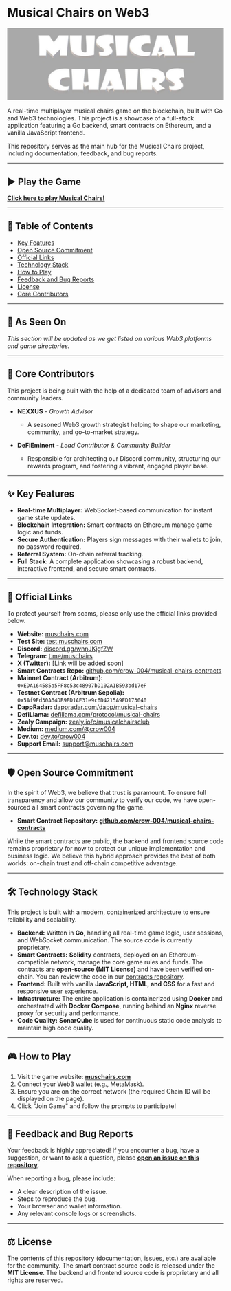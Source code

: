 # Musical Chairs on Web3

![Game Banner](https://raw.githubusercontent.com/crow-004/musical-chairs-game/main/docs/images/banner.png)

A real-time multiplayer musical chairs game on the blockchain, built with Go and Web3 technologies. This project is a showcase of a full-stack application featuring a Go backend, smart contracts on Ethereum, and a vanilla JavaScript frontend.

This repository serves as the main hub for the Musical Chairs project, including documentation, feedback, and bug reports.

---

## ▶️ Play the Game

**[Click here to play Musical Chairs!](https://muschairs.com)**

---

## 📜 Table of Contents

- [Key Features](#-key-features)
- [Open Source Commitment](#️-open-source-commitment)
- [Official Links](#-official-links)
- [Technology Stack](#-technology-stack)
- [How to Play](#-how-to-play)
- [Feedback and Bug Reports](#-feedback-and-bug-reports)
- [License](#️-license)
- [Core Contributors](#-core-contributors)

---

## 🚀 As Seen On

*This section will be updated as we get listed on various Web3 platforms and game directories.*

---

## 🤝 Core Contributors

This project is being built with the help of a dedicated team of advisors and community leaders.

*   **NEXXUS** - *Growth Advisor*
    *   A seasoned Web3 growth strategist helping to shape our marketing, community, and go-to-market strategy.

*   **DeFiEminent** - *Lead Contributor & Community Builder*
    *   Responsible for architecting our Discord community, structuring our rewards program, and fostering a vibrant, engaged player base.

---

## ✨ Key Features

- **Real-time Multiplayer:** WebSocket-based communication for instant game state updates.
- **Blockchain Integration:** Smart contracts on Ethereum manage game logic and funds.
- **Secure Authentication:** Players sign messages with their wallets to join, no password required.
- **Referral System:** On-chain referral tracking.
- **Full Stack:** A complete application showcasing a robust backend, interactive frontend, and secure smart contracts.

---

## 🔗 Official Links

To protect yourself from scams, please only use the official links provided below.

- **Website:** [muschairs.com](https://muschairs.com)
- **Test Site:** [test.muschairs.com](https://test.muschairs.com)
- **Discord:** [discord.gg/wnnJKjgfZW](https://discord.gg/wnnJKjgfZW)
- **Telegram:** [t.me/muschairs](https://t.me/muschairs)
- **X (Twitter):** [Link will be added soon]
- **Smart Contracts Repo:** [github.com/crow-004/musical-chairs-contracts](https://github.com/crow-004/musical-chairs-contracts)
- **Mainnet Contract (Arbitrum):** `0xEDA164585a5FF8c53c48907bD102A1B593bd17eF`
- **Testnet Contract (Arbitrum Sepolia):** `0x5Af9Ed30A64DB9ED1AE31e9c6D4215A9ED173040`
- **DappRadar:** [dappradar.com/dapp/musical-chairs](https://dappradar.com/dapp/musical-chairs)
- **DefiLlama:** [defillama.com/protocol/musical-chairs](https://defillama.com/protocol/musical-chairs)
- **Zealy Campaign:** [zealy.io/c/musicalchairsclub](https://zealy.io/c/musicalchairsclub)
- **Medium:** [medium.com/@crow004](https://medium.com/@crow004)
- **Dev.to:** [dev.to/crow004](https://dev.to/crow004)
- **Support Email:** [support@muschairs.com](mailto:support@muschairs.com)

---

## 🛡️ Open Source Commitment

In the spirit of Web3, we believe that trust is paramount. To ensure full transparency and allow our community to verify our code, we have open-sourced all smart contracts governing the game.

-   **Smart Contract Repository:** [**github.com/crow-004/musical-chairs-contracts**](https://github.com/crow-004/musical-chairs-contracts)

While the smart contracts are public, the backend and frontend source code remains proprietary for now to protect our unique implementation and business logic. We believe this hybrid approach provides the best of both worlds: on-chain trust and off-chain competitive advantage.

---

## 🛠️ Technology Stack

This project is built with a modern, containerized architecture to ensure reliability and scalability.

- **Backend:** Written in **Go**, handling all real-time game logic, user sessions, and WebSocket communication. The source code is currently proprietary.
- **Smart Contracts:** **Solidity** contracts, deployed on an Ethereum-compatible network, manage the core game rules and funds. The contracts are **open-source (MIT License)** and have been verified on-chain. You can review the code in our [contracts repository](https://github.com/crow-004/musical-chairs-contracts).
- **Frontend:** Built with vanilla **JavaScript, HTML, and CSS** for a fast and responsive user experience.
- **Infrastructure:** The entire application is containerized using **Docker** and orchestrated with **Docker Compose**, running behind an **Nginx** reverse proxy for security and performance.
- **Code Quality:** **SonarQube** is used for continuous static code analysis to maintain high code quality.

---

## 🎮 How to Play

1.  Visit the game website: **[muschairs.com](https://muschairs.com)**
2.  Connect your Web3 wallet (e.g., MetaMask).
3.  Ensure you are on the correct network (the required Chain ID will be displayed on the page).
4.  Click "Join Game" and follow the prompts to participate!

---

## 🐞 Feedback and Bug Reports

Your feedback is highly appreciated! If you encounter a bug, have a suggestion, or want to ask a question, please **[open an issue on this repository](https://github.com/crow-004/musical-chairs-game/issues)**.

When reporting a bug, please include:
- A clear description of the issue.
- Steps to reproduce the bug.
- Your browser and wallet information.
- Any relevant console logs or screenshots.

---

## ⚖️ License

The contents of this repository (documentation, issues, etc.) are available for the community. The smart contract source code is released under the **MIT License**. The backend and frontend source code is proprietary and all rights are reserved.
